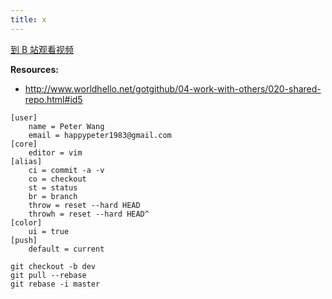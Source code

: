 ```yaml
---
title: x
---
```


[到 B 站观看视频]()

__Resources:__

- <http://www.worldhello.net/gotgithub/04-work-with-others/020-shared-repo.html#id5>

~~~
[user]
    name = Peter Wang
    email = happypeter1983@gmail.com
[core]
    editor = vim
[alias]
    ci = commit -a -v
    co = checkout
    st = status
    br = branch
    throw = reset --hard HEAD
    throwh = reset --hard HEAD^
[color]
    ui = true
[push]
    default = current
~~~

~~~
git checkout -b dev
git pull --rebase
git rebase -i master
~~~

